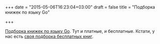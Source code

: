 +++
date = "2015-05-06T16:23:04+03:00"
draft = false
title = "Подборка книжек по языку Go"

+++

<p><a href="https://github.com/dariubs/GoBooks">Подборка книжек по языку Go</a>. Тут и платные, и бесплатные. Кстати, у нас есть <a href="http://4gophers.com/books#.VUoVeyftlBc">своя подборка бесплатных книг</a>.</p>

